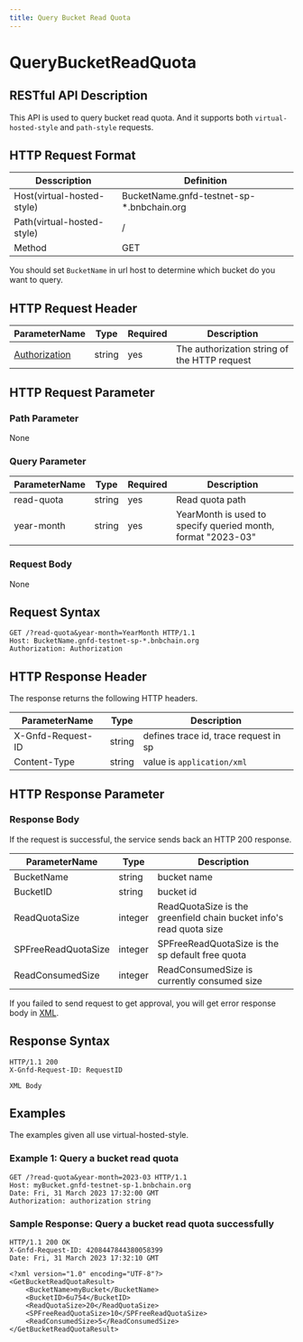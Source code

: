 ```yaml
---
title: Query Bucket Read Quota
---
```


# QueryBucketReadQuota

## RESTful API Description

This API is used to query bucket read quota. And it supports both `virtual-hosted-style` and `path-style` requests.

## HTTP Request Format

| Desscription               | Definition                                |
|----------------------------|-------------------------------------------|
| Host(virtual-hosted-style) | BucketName.gnfd-testnet-sp-*.bnbchain.org |
| Path(virtual-hosted-style) | /                                         |
| Method                     | GET                                       |

You should set `BucketName` in url host to determine which bucket do you want to query.

## HTTP Request Header

| ParameterName                                                      | Type   | Required | Description                                  |
|--------------------------------------------------------------------|--------|----------|----------------------------------------------|
| [Authorization](./referenece/gnfd_headers.md#authorization-header) | string | yes      | The authorization string of the HTTP request |

## HTTP Request Parameter

### Path Parameter

None

### Query Parameter

| ParameterName | Type   | Required | Description                                                  |
|---------------|--------|----------|--------------------------------------------------------------|
| read-quota    | string | yes      | Read quota path                                              |
| year-month    | string | yes      | YearMonth is used to specify queried month, format "2023-03" |

### Request Body

None

## Request Syntax

```HTTP
GET /?read-quota&year-month=YearMonth HTTP/1.1
Host: BucketName.gnfd-testnet-sp-*.bnbchain.org
Authorization: Authorization
```

## HTTP Response Header

The response returns the following HTTP headers.

| ParameterName     | Type   | Description                           |
|-------------------|--------|---------------------------------------|
| X-Gnfd-Request-ID | string | defines trace id, trace request in sp |
| Content-Type      | string | value is `application/xml`            |

## HTTP Response Parameter

### Response Body

If the request is successful, the service sends back an HTTP 200 response.

| ParameterName       | Type    | Description                                                         |
|---------------------|---------|---------------------------------------------------------------------|
| BucketName          | string  | bucket name                                                         |
| BucketID            | string  | bucket id                                                           |
| ReadQuotaSize       | integer | ReadQuotaSize is the greenfield chain bucket info's read quota size |
| SPFreeReadQuotaSize | integer | SPFreeReadQuotaSize is the sp default free quota                    |
| ReadConsumedSize    | integer | ReadConsumedSize is currently consumed size                         |

If you failed to send request to get approval, you will get error response body in [XML](./sp_response.md#sp-error-response).

## Response Syntax

```HTTP
HTTP/1.1 200
X-Gnfd-Request-ID: RequestID

XML Body
```

## Examples

The examples given all use virtual-hosted-style.

### Example 1: Query a bucket read quota

```HTTP
GET /?read-quota&year-month=2023-03 HTTP/1.1
Host: myBucket.gnfd-testnet-sp-1.bnbchain.org
Date: Fri, 31 March 2023 17:32:00 GMT
Authorization: authorization string
```

### Sample Response: Query a bucket read quota successfully

```HTTP
HTTP/1.1 200 OK
X-Gnfd-Request-ID: 4208447844380058399
Date: Fri, 31 March 2023 17:32:10 GMT

<?xml version="1.0" encoding="UTF-8"?>
<GetBucketReadQuotaResult>
    <BucketName>myBucket</BucketName>
    <BucketID>6u754</BucketID>
    <ReadQuotaSize>20</ReadQuotaSize>
    <SPFreeReadQuotaSize>10</SPFreeReadQuotaSize>
    <ReadConsumedSize>5</ReadConsumedSize>
</GetBucketReadQuotaResult>
```
